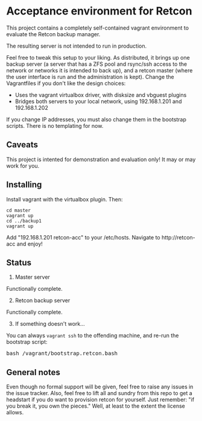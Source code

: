 # Acceptance environment for Retcon

This project contains a completely self-contained vagrant environment
to evaluate the Retcon backup manager.

The resulting server is not intended to run in production.

Feel free to tweak this setup to your liking. As distributed, it brings up one backup server
(a server that has a ZFS pool and rsync/ssh access to the network or networks it is intended
to back up), and a retcon master (where the user interface is run and the administration is kept).
Change the Vagrantfiles if you don't like the design choices:

* Uses the vagrant virtualbox driver, with disksize and vbguest plugins
* Bridges both servers to your local network, using 192.168.1.201 and 192.168.1.202

If you change IP addresses, you must also change them in the bootstrap scripts. There is no
templating for now.

Caveats
-------

This project is intented for demonstration and evaluation only! It may or may work for you.

Installing
----------

Install vagrant with the virtualbox plugin. Then:

    cd master
    vagrant up
    cd ../backup1
    vagrant up

Add "192.168.1.201 retcon-acc" to your /etc/hosts. Navigate to http://retcon-acc and enjoy!

Status
------

1. Master server

Functionally complete.

2. Retcon backup server

Functionally complete.

3. If something doesn't work...

You can always `vagrant ssh` to the offending machine, and re-run the bootstrap script:

<pre>
bash /vagrant/bootstrap.retcon.bash
</pre>

General notes
-------------

Even though no formal support will be given, feel free to raise any issues in the issue tracker.
Also, feel free to lift all and sundry from this repo to get a headstart if you do want
to provision retcon for yourself. Just remember: "if you break it, you own the pieces." Well,
at least to the extent the license allows.

